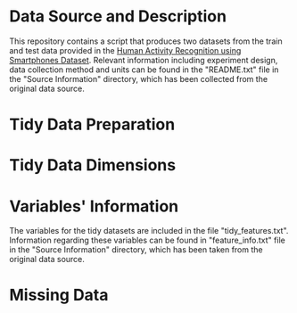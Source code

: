 # Data Source and Description
This repository contains a script that produces two datasets from the train and test data provided in the [Human Activity Recognition using Smartphones Dataset](http://archive.ics.uci.edu/ml/datasets/Human+Activity+Recognition+Using+Smartphones). Relevant information including experiment design, data collection method and units can be found in the "README.txt" file in the "Source Information" directory, which has been collected from the original data source.

# Tidy Data Preparation

# Tidy Data Dimensions

# Variables' Information
The variables for the tidy datasets are included in the file "tidy_features.txt". Information regarding these variables can be found in "feature_info.txt" file in the "Source Information" directory, which has been taken from the original data source.

# Missing Data